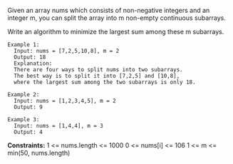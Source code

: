 Given an array nums which consists of non-negative integers and an integer m,
you can split the array into m non-empty continuous subarrays.

Write an algorithm to minimize the largest sum among these m subarrays.

 
```
Example 1:
  Input: nums = [7,2,5,10,8], m = 2
  Output: 18
  Explanation:
  There are four ways to split nums into two subarrays.
  The best way is to split it into [7,2,5] and [10,8],
  where the largest sum among the two subarrays is only 18.

Example 2:
  Input: nums = [1,2,3,4,5], m = 2
  Output: 9

Example 3:
  Input: nums = [1,4,4], m = 3
  Output: 4
```

**Constraints:**
  1 <= nums.length <= 1000
  0 <= nums[i] <= 106
  1 <= m <= min(50, nums.length)